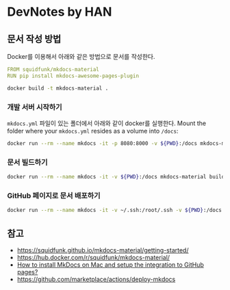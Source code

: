 # DevNotes by HAN

## 문서 작성 방법

Docker를 이용해서 아래와 같은 방법으로 문서를 작성한다.

```yaml title="Dockerfile"
FROM squidfunk/mkdocs-material
RUN pip install mkdocs-awesome-pages-plugin
```

```sh
docker build -t mkdocs-material .
```

### 개발 서버 시작하기

`mkdocs.yml` 파일이 있는 폴더에서 아래와 같이 docker를 실행한다.
Mount the folder where your `mkdocs.yml` resides as a volume into `/docs`:

```sh
docker run --rm --name mkdocs -it -p 8080:8000 -v ${PWD}:/docs mkdocs-material
```

### 문서 빌드하기

```sh
docker run --rm --name mkdocs -it -v ${PWD}:/docs mkdocs-material build
```

### GitHub 페이지로 문서 배포하기

```sh
docker run --rm --name mkdocs -it -v ~/.ssh:/root/.ssh -v ${PWD}:/docs mkdocs-material gh-deploy
```


## 참고

- https://squidfunk.github.io/mkdocs-material/getting-started/
- https://hub.docker.com/r/squidfunk/mkdocs-material/
- [How to install MkDocs on Mac and setup the integration to GitHub pages?](https://suedbroecker.net/2021/01/25/how-to-install-mkdocs-on-mac-and-setup-the-integration-to-github-pages/)
- https://github.com/marketplace/actions/deploy-mkdocs